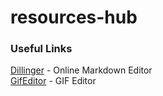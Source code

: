 # resources-hub

### Useful Links
[Dillinger](https://dillinger.io/) - Online Markdown Editor \
[GifEditor](http://www.gifntext.com/) - GIF Editor
